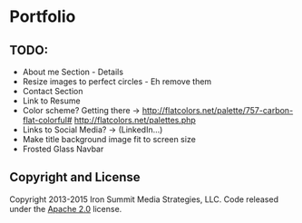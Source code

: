 # Portfolio 

## TODO:

* About me Section - Details
* Resize images to perfect circles - Eh remove them
* Contact Section 
* Link to Resume 
* Color scheme? Getting there -> http://flatcolors.net/palette/757-carbon-flat-colorful#  http://flatcolors.net/palettes.php
* Links to Social Media? -> (LinkedIn...)
* Make title background image fit to screen size
* Frosted Glass Navbar


## Copyright and License

Copyright 2013-2015 Iron Summit Media Strategies, LLC. Code released under the [Apache 2.0](https://github.com/IronSummitMedia/startbootstrap-bare/blob/gh-pages/LICENSE) license.